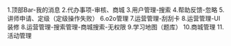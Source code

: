 ###
1.顶部Bar-我的消息
2.代办事项-审核、商城
3.用户管理-搜索
4.帮助反馈-忽略
5.讲师申请、定级（定级操作失败）
6.o2o管理
7.运营管理-刮刮卡
8.运营管理-UI装修
8.运营管理-搜索管理-商城搜索-无权限
9.学习地图（题库）
10.商城管理
11.活动管理